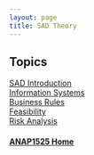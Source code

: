 ```yaml
---
layout: page
title: SAD Theory
---
```


## Topics
[SAD Introduction](introduction.md)<br>
[Information Systems](info-systems.md)<br>
[Business Rules](business-rules.md)<br>
[Feasibility](feasibility.md)<br>
[Risk Analysis](risks.md)

#### [ANAP1525 Home](../)
